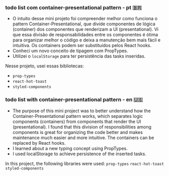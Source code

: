 ### todo list com container-presentational pattern - pt 🇧🇷

- O intuito desse mini projeto foi compreender melhor como funciona o pattern Container-Presentational, que divide componentes de lógica (container) dos componentes que renderizam a UI (presentational). Vi que essa divisão de responsabilidades entre os componentes é ótima para organizar melhor o código e deixa a manutenção bem mais fácil e intuitiva. Os containers podem ser substituídos pelos React hooks.
- Conheci um novo conceito de tipagem com PropTypes.
- Utilizei o `localStorage` para ter persistência das tasks inseridas.

Nesse projeto, usei essas bibliotecas:
- `prop-types`
- `react-hot-toast`
- `styled-components`

### todo list with container-presentational pattern - en 🇺🇸

- The purpose of this mini project was to better understand how the Container-Presentational pattern works, which separates logic components (containers) from components that render the UI (presentational). I found that this division of responsibilities among components is great for organizing the code better and makes maintenance much easier and more intuitive. The containers can be replaced by React hooks.
- I learned about a new typing concept using PropTypes.
- I used localStorage to achieve persistence of the inserted tasks.

In this project, the following libraries were used:
`prop-types`
`react-hot-toast`
`styled-components`
